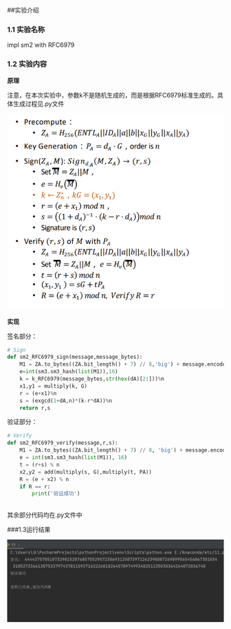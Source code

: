 ##实验介绍

### 1.1 实验名称
impl sm2 with RFC6979
### 1.2 实验内容

**原理**

注意，在本次实验中，参数k不是随机生成的，而是根据RFC6979标准生成的。具体生成过程见.py文件

![1.png](w69M2tIa.png)

**实现**

签名部分：

```python
# Sign
def sm2_RFC6979_sign(message,message_bytes):
    M1 = ZA.to_bytes((ZA.bit_length() + 7) // 8,'big') + message.encode()
    e=int(sm3.sm3_hash(list(M1)),16)
    k = k_RFC6979(message_bytes,str(hex(dA)[2:]))%n
    x1,y1 = multiply(k, G)
    r = (e+x1)%n
    s = (exgcd(1+dA,n)*(k-r*dA))%n
    return r,s

```

验证部分：

```python
# Verify
def sm2_RFC6979_verify(message,r,s):
    M1 = ZA.to_bytes((ZA.bit_length() + 7) // 8, 'big') + message.encode()
    e = int(sm3.sm3_hash(list(M1)), 16)
    t = (r+s) % n
    x2,y2 = add(multiply(s, G),multiply(t, PA))
    R = (e + x2) % n
    if R == r:
        print('验证成功')
        
```

其余部分代码均在.py文件中



###1.3运行结果

![2.png](MR6cnSBO.png)





